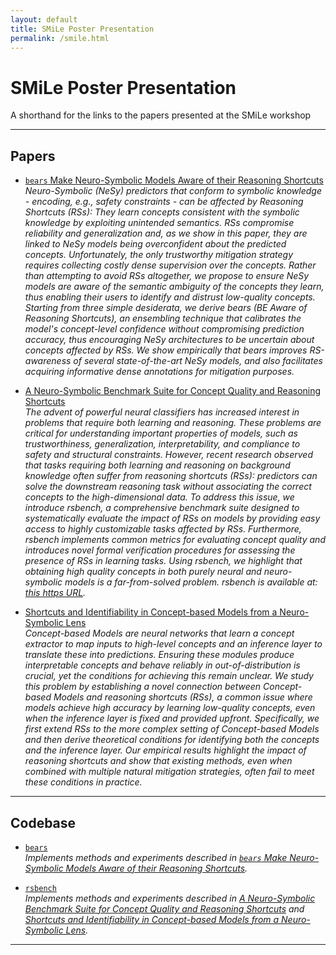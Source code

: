 ```yaml
---
layout: default
title: SMiLe Poster Presentation
permalink: /smile.html
---
```


# SMiLe Poster Presentation

A shorthand for the links to the papers presented at the SMiLe workshop

---

## Papers

- [`bears` Make Neuro-Symbolic Models Aware of their Reasoning Shortcuts](https://proceedings.mlr.press/v244/marconato24a.html)  
  _Neuro-Symbolic (NeSy) predictors that conform to symbolic knowledge - encoding, e.g., safety constraints - can be affected by Reasoning Shortcuts (RSs): They learn concepts consistent with the symbolic knowledge by exploiting unintended semantics. RSs compromise reliability and generalization and, as we show in this paper, they are linked to NeSy models being overconfident about the predicted concepts. Unfortunately, the only trustworthy mitigation strategy requires collecting costly dense supervision over the concepts. Rather than attempting to avoid RSs altogether, we propose to ensure NeSy models are aware of the semantic ambiguity of the concepts they learn, thus enabling their users to identify and distrust low-quality concepts. Starting from three simple desiderata, we derive bears (BE Aware of Reasoning Shortcuts), an ensembling technique that calibrates the model's concept-level confidence without compromising prediction accuracy, thus encouraging NeSy architectures to be uncertain about concepts affected by RSs. We show empirically that bears improves RS-awareness of several state-of-the-art NeSy models, and also facilitates acquiring informative dense annotations for mitigation purposes._

- [A Neuro-Symbolic Benchmark Suite for Concept Quality and Reasoning Shortcuts](https://proceedings.neurips.cc/paper_files/paper/2024/hash/d1d11bf8299334d354949ba8738e8301-Abstract-Datasets_and_Benchmarks_Track.html)  
  _The advent of powerful neural classifiers has increased interest in problems that require both learning and reasoning. These problems are critical for understanding important properties of models, such as trustworthiness, generalization, interpretability, and compliance to safety and structural constraints. However, recent research observed that tasks requiring both learning and reasoning on background knowledge often suffer from reasoning shortcuts (RSs): predictors can solve the downstream reasoning task without associating the correct concepts to the high-dimensional data. To address this issue, we introduce rsbench, a comprehensive benchmark suite designed to systematically evaluate the impact of RSs on models by providing easy access to highly customizable tasks affected by RSs. Furthermore, rsbench implements common metrics for evaluating concept quality and introduces novel formal verification procedures for assessing the presence of RSs in learning tasks. Using rsbench, we highlight that obtaining high quality concepts in both purely neural and neuro-symbolic models is a far-from-solved problem. rsbench is available at: [this https URL](https://unitn-sml.github.io/rsbench/)._

- [Shortcuts and Identifiability in Concept-based Models from a Neuro-Symbolic Lens](https://arxiv.org/abs/2502.11245)  
  _Concept-based Models are neural networks that learn a concept extractor to map inputs to high-level concepts and an inference layer to translate these into predictions. Ensuring these modules produce interpretable concepts and behave reliably in out-of-distribution is crucial, yet the conditions for achieving this remain unclear. We study this problem by establishing a novel connection between Concept-based Models and reasoning shortcuts (RSs), a common issue where models achieve high accuracy by learning low-quality concepts, even when the inference layer is fixed and provided upfront. Specifically, we first extend RSs to the more complex setting of Concept-based Models and then derive theoretical conditions for identifying both the concepts and the inference layer. Our empirical results highlight the impact of reasoning shortcuts and show that existing methods, even when combined with multiple natural mitigation strategies, often fail to meet these conditions in practice._

---

## Codebase

- [`bears`](https://github.com/samuelebortolotti/bears)  
  _Implements methods and experiments described in [`bears` Make Neuro-Symbolic Models Aware of their Reasoning Shortcuts](https://proceedings.mlr.press/v244/marconato24a.html)._

- [`rsbench`](https://github.com/unitn-sml/rsbench-code)  
  _Implements methods and experiments described in [A Neuro-Symbolic Benchmark Suite for Concept Quality and Reasoning Shortcuts](https://proceedings.neurips.cc/paper_files/paper/2024/hash/d1d11bf8299334d354949ba8738e8301-Abstract-Datasets_and_Benchmarks_Track.html) and [Shortcuts and Identifiability in Concept-based Models from a Neuro-Symbolic Lens](https://arxiv.org/abs/2502.11245)._

---